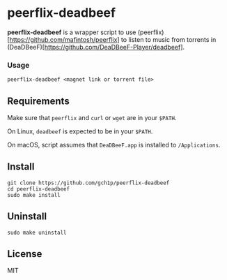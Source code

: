 # peerflix-deadbeef

**peerflix-deadbeef** is a wrapper script to use (peerflix)[https://github.com/mafintosh/peerflix] to listen to music from torrents in (DeaDBeeF)[https://github.com/DeaDBeeF-Player/deadbeef].

### Usage

```
peerflix-deadbeef <magnet link or torrent file>
```

## Requirements

Make sure that `peerflix` and `curl` or `wget` are in your `$PATH`.

On Linux, `deadbeef` is expected to be in your `$PATH`.

On macOS, script assumes that `DeaDBeeF.app` is installed to `/Applications`.

## Install

```
git clone https://github.com/gch1p/peerflix-deadbeef
cd peerflix-deadbeef
sudo make install
```

## Uninstall

```
sudo make uninstall
```

## License

MIT

